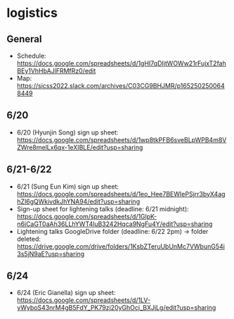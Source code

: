 # logistics

## General 
* Schedule: https://docs.google.com/spreadsheets/d/1gHI7qDIjtWOWw21rFujxT2fahBEy1VhHbAJlFRMfRz0/edit
* Map: https://sicss2022.slack.com/archives/C03CG9BHJMR/p1652502500648449

## 6/20 
* 6/20 (Hyunjin Song) sign up sheet: https://docs.google.com/spreadsheets/d/1wp8tkPFB6sveBLpWPB4m8VZWre8melLx6qx-1eXIBLE/edit?usp=sharing

## 6/21-6/22
* 6/21 (Sung Eun Kim) sign up sheet: https://docs.google.com/spreadsheets/d/1eo_Hee7BEWIePSjrr3byX4aghZl6gQWkivdkJhYNA94/edit?usp=sharing
* Sign-up sheet for lightening talks (deadline: 6/21 midnight): https://docs.google.com/spreadsheets/d/1GlpK-n6jCaGT0aAh36LLhYWT4luB3242Hqca9NgFu4Y/edit?usp=sharing
* Lightening talks GoogleDrive folder (deadline: 6/22 2pm) -> folder deleted: https://drive.google.com/drive/folders/1KsbZTeruUbUnMc7VWbunG54i3s5jN9aE?usp=sharing

## 6/24 
* 6/24 (Eric Gianella) sign up sheet: https://docs.google.com/spreadsheets/d/1LV-yWyboS43nrM4gB5FdY_PK79zj20yGhOcj_BXJjLg/edit?usp=sharing
